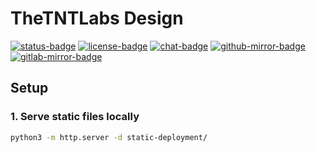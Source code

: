 # TheTNTLabs Design

[![status-badge](https://ci.codeberg.org/api/badges/TheTNTLabs/Design/status.svg)](https://ci.codeberg.org/TheTNTLabs/Design)
[![license-badge](https://img.shields.io/badge/license-multiple_licenses-blue)](https://codeberg.org/TheTNTLabs/Design/src/branch/main/LICENSE.md)
[![chat-badge](https://img.shields.io/badge/chat-on_Zulip-blue)](https://thetntlabs.zulipchat.com/)
[![github-mirror-badge](https://img.shields.io/badge/mirrored-to_GitHub-black)](https://github.com/TheTNTLabs/Design)
[![gitlab-mirror-badge](https://img.shields.io/badge/mirrored-to_GitLab-orange)](https://gitlab.com/TheTNTLabs/Design)

## Setup

### 1. Serve static files locally
```bash
python3 -m http.server -d static-deployment/
```
